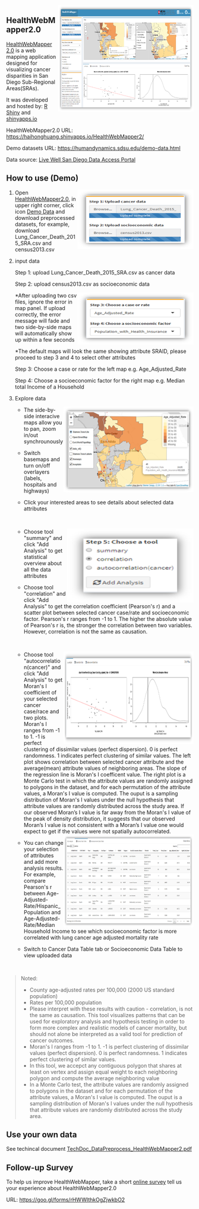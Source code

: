 <img src="imgs/HealthWebMapper2.png" width=364 height=288 align="right"/>

## HealthWebMapper2.0

[HealthWebMapper 2.0](https://haihonghuang.shinyapps.io/HealthWebMapper2/) is a web mapping application designed for visualizing cancer disparities in San Diego Sub-Regional Areas(SRAs). 

It was developed and hosted by: [R Shiny](https://shiny.rstudio.com/) and [shinyapps.io](https://www.shinyapps.io/)

HealthWebMapper2.0 URL: https://haihonghuang.shinyapps.io/HealthWebMapper2/

Demo datasets URL: https://humandynamics.sdsu.edu/demo-data.html

Data source: [Live Well San Diego Data Access Portal](https://data.livewellsd.org/)


## How to use (Demo)
<img src="imgs/upload-panel.png" width=312 height=160 align="right"/>

1. Open [HealthWebMapper2.0](https://haihonghuang.shinyapps.io/HealthWebMapper2/), in upper right corner, click icon [Demo Data](http://humandynamics.sdsu.edu/demo-data.html) and download preprocessed datasets, for example, download Lung_Cancer_Death_2015_SRA.csv and census2013.csv

2. input data    
    
   Step 1: upload Lung_Cancer_Death_2015_SRA.csv as cancer data   
   
   Step 2: upload census2013.csv as socioeconomic data
   
   <img src="imgs/selection-panel.png" width=312 height=140 align="right"/>     
   
   *After uploading two csv files, ignore the error in map panel. If upload correctly, the error message will fade and two side-by-side maps will automatically show up within a few seconds
   
   *The default maps will look the same showing attribute SRAID, please proceed to step 3 and 4 to select other attributes
           
   Step 3: Choose a case or rate for the left map e.g. Age_Adjusted_Rate 
   
   Step 4: Choose a socioeconomic factor for the right map e.g. Median total Income of a Household

3. Explore data
   
   <img src="imgs/map.png" width=350 height=230 align="right"/>
   
   * The side-by-side interacive maps allow you to pan, zoom in/out synchrounously
   
   * Switch basemaps and turn on/off overlayers (labels, hospitals and highways)
   
   * Click your interested areas to see details about selected data attributes
   
   &nbsp; 
 
   <img src="imgs/tool.png" width=340 height=200 align="right"/>  
   
   * Choose tool "summary" and click "Add Analysis" to get statistical overview about all the data attributes 

   * Choose tool "correlation" and click "Add Analysis" to get the correlation coefficient (Pearson's r) and a scatter plot between selected cancer case/rate and socioeconomic factor. Pearson's r ranges from -1 to 1. The higher the absolute value of Pearson's r is, the stronger the correlation between two variables. However, correlation is not the same as causation.
   
   &nbsp; 
   
   <img src="imgs/autocorrelation.png" width=350 height=250 align="right"/>    
    
   * Choose tool "autocorrelation(cancer)" and click "Add Analysis" to get Moran's I coefficient of your selected cancer case/race and two plots. Moran's I ranges from -1 to 1. -1 is perfect clustering of dissimilar values (perfect dispersion). 0 is perfect randomness. 1 indicates perfect clustering of similar values. The left plot shows correlation between selected cancer attribute and the average(mean) attribute values of neighboring areas. The slope of the regression line is Moran's I coefficent value. The right plot is a Monte Carlo test in which the attribute values are randomly assigned to polygons in the dataset, and for each permutation of the attribute values, a Moran's I value is computed. The ouput is a sampling distribution of Moran's I values under the null hypothesis that attribute values are randomly distributed across the study area. If our observed Moran’s I value is far away from the Moran's I value of the peak of density distribution, it suggests that our observed Moran’s I value is not consistent with a Moran’s I value one would expect to get if the values were not spatially autocorrelated.
   
   <img src="imgs/table-tab.png" width=350 height=250 align="right"/>  
   
   * You can change your selection of attributes and add more analysis results. For example, compare Pearson's r between Age-Adjusted-Rate/Hispanic_Population and Age-Adjusted-Rate/Median Household Income to see which socioeconomic factor is more correlated with lung cancer age adjusted mortality rate
   
   * Switch to Cancer Data Table tab or Socioeconomic Data Table to view uploaded data
 
&nbsp;

> Noted:
>* County age-adjusted rates per 100,000 (2000 US standard population)    
>* Rates per 100,000 population
>* Please interpret with these results with caution - correlation, is not the same as causation. This tool visualizes patterns that can be used for exploratory analysis and hypothesis testing in order to form more complex and realistic models of cancer mortality, but should not alone be interpreted as a valid tool for prediction of cancer outcomes.
>* Moran's I ranges from -1 to 1. -1 is perfect clustering of dissimilar values (perfect dispersion). 0 is perfect randomness. 1 indicates perfect clustering of similar values.
>* In this tool, we accepct any contiguous polygon that shares at least on vertex and assign equal weight to each neighboring polygon and compute the average neighboring value
>* In a Monte Carlo test, the attribute values are randomly assigned to polygons in the dataset and for each permutation of the attribute values, a Moran's I value is computed. The ouput is a sampling distribution of Moran's I values under the null hypothesis that attribute values are randomly distributed across the study area.

## Use your own data

See techincal document [TechDoc_DataPreprocess_HealthWebMapper2.pdf](https://github.com/HDMA-SDSU/HealthWebMapper2/blob/master/technical%20docs/TechDoc_DataPreprocess_HealthWebMapper2.pdf)

## Follow-up Survey

To help us improve HealthWebMapper, take a short [online survey](https://goo.gl/forms/rHWWIthkOgZjwkbO2) tell us your experience about HealthWebMapper2.0

URL: https://goo.gl/forms/rHWWIthkOgZjwkbO2
